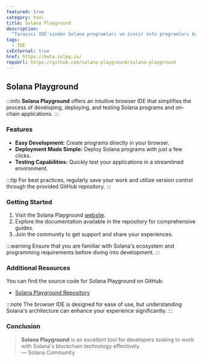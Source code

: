 ```yaml
---
featured: true
category: tool
title: Solana Playground
description: 
  "Tarayıcı IDE'sinden Solana programları ve zincir üstü programları kolayca oluşturun, dağıtın ve test edin."
tags:
  - IDE
isExternal: true
href: https://beta.solpg.io/
repoUrl: https://github.com/solana-playground/solana-playground
---
```


## Solana Playground

:::info 
**Solana Playground** offers an intuitive browser IDE that simplifies the process of developing, deploying, and testing Solana programs and on-chain applications.
:::

### Features

- **Easy Development:** Create programs directly in your browser.
- **Deployment Made Simple:** Deploy Solana programs with just a few clicks.
- **Testing Capabilities:** Quickly test your applications in a streamlined environment.
  
:::tip 
For best practices, regularly save your work and utilize version control through the provided GitHub repository.
:::

### Getting Started

1. Visit the Solana Playground [website](https://beta.solpg.io/).
2. Explore the documentation available in the repository for comprehensive guides.
3. Join the community to get support and share your experiences.

:::warning 
Ensure that you are familiar with Solana's ecosystem and programming requirements before diving into development.
:::

### Additional Resources

You can find the source code for Solana Playground on GitHub:

- [Solana Playground Repository](https://github.com/solana-playground/solana-playground)

:::note 
The browser IDE is designed for ease of use, but understanding Solana's architecture can enhance your experience significantly.
:::

### Conclusion

> **Solana Playground** is an excellent tool for developers looking to work with Solana's blockchain technology effectively.  
> — Solana Community